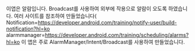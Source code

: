 이앱은 알람입니다.
Broadcast를 사용하여 외부에 작용으로 알람이 오도록 하였습니다.
여러 사이트를 참조하여 만들었습니다( Notification=https://developer.android.com/training/notify-user/build-notification?hl=ko            alarmmanager=https://developer.android.com/training/scheduling/alarms?hl=ko
이 앱은 주로 AlarmManager/Intent/Broadcast를 사용하여 만들었습니다.
